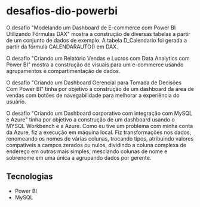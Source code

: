 # desafios-dio-powerbi

O desafio "Modelando um Dashboard de E-commerce com Power BI Utilizando Fórmulas DAX" mostra a construção de diversas tabelas a partir de um conjunto de dados de exemplo. A tabela D_Calendario foi gerada a partir da fórmula CALENDARAUTO() em DAX.

O desafio "Criando um Relatório Vendas e Lucros com Data Analytics com Power BI" mostra a construção de visuais para um e-commerce usando agrupamentos e compartimentação de dados.

O desafio "Criando um Dashboard Gerencial para Tomada de Decisões Com Power BI" tinha por objetivo a construção de um dashboard da área de vendas com botões de navegabilidade para melhorar a experiência do usuário.

O desafio "Criando um Dashboard corporativo com integração com MySQL e Azure" tinha por objetivo a construção de um dashboard usando o MYSQL Workbench e a Azure. Como eu tive um problema com minha conta da Azure, fiz a execução em máquina local. Fiz transformações nos dados, renomeando os nomes de várias colunas, trocando tipos, atribuindo valores compatíveis a campos zerados ou nulos, dividindo a coluna complexa de endereço em outras mais simples, mesclando colunas de nome e sobrenome em uma única a agrupando dados por gerente.

## Tecnologias

- Power BI
- MySQL
